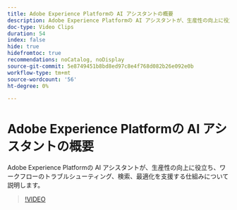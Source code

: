```yaml
---
title: Adobe Experience Platformの AI アシスタントの概要
description: Adobe Experience Platformの AI アシスタントが、生産性の向上に役立ち、ワークフローのトラブルシューティング、検索、最適化を支援する仕組みについて説明します。
doc-type: Video Clips
duration: 54
index: false
hide: true
hidefromtoc: true
recommendations: noCatalog, noDisplay
source-git-commit: 5e8749451b8bd8ed97c8e4f768d082b26e092e0b
workflow-type: tm+mt
source-wordcount: '56'
ht-degree: 0%

---
```


# Adobe Experience Platformの AI アシスタントの概要

Adobe Experience Platformの AI アシスタントが、生産性の向上に役立ち、ワークフローのトラブルシューティング、検索、最適化を支援する仕組みについて説明します。

<!--  -->
>[!VIDEO](https://video.tv.adobe.com/v/3459306?learn=on&enablevpops=true)
